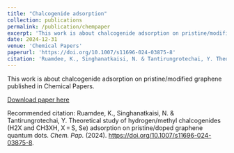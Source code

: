 ```yaml
---
title: "Chalcogenide adsorption"
collection: publications
permalink: /publication/chempaper
excerpt: 'This work is about chalcogenide adsorption on pristine/modified graphene published in Chemical Papers.'
date: 2024-12-31
venue: 'Chemical Papers'
paperurl: 'https://doi.org/10.1007/s11696-024-03875-8'
citation: 'Ruamdee, K., Singhanatkaisi, N. & Tantirungrotechai, Y. Theoretical study of hydrogen/methyl chalcogenides (H2X and CH3XH, X = S, Se) adsorption on pristine/doped graphene quantum dots. <i>Chem. Pap. </i>(2024). https://doi.org/10.1007/s11696-024-03875-8'  
---
```

This work is about chalcogenide adsorption on pristine/modified graphene published in Chemical Papers.

[Download paper here](https://doi.org/10.1007/s11696-024-03875-8)

Recommended citation: Ruamdee, K., Singhanatkaisi, N. & Tantirungrotechai, Y. Theoretical study of hydrogen/methyl chalcogenides (H2X and CH3XH, X = S, Se) adsorption on pristine/doped graphene quantum dots. <i>Chem. Pap. </i>(2024). https://doi.org/10.1007/s11696-024-03875-8.
